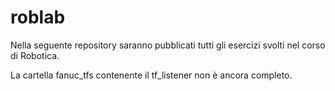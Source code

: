 # roblab
Nella seguente repository saranno pubblicati tutti gli esercizi svolti nel corso di Robotica.


La cartella fanuc_tfs contenente il tf_listener non è ancora completo.
